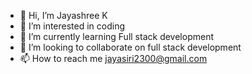 - 👋 Hi, I’m Jayashree K
- 👀 I’m interested in coding
- 🌱 I’m currently learning Full stack development
- 💞️ I’m looking to collaborate on full stack development
- 📫 How to reach me jayasiri2300@gmail.com

<!---
Jayashree2300/Jayashree2300 is a ✨ special ✨ repository because its `README.md` (this file) appears on your GitHub profile.
You can click the Preview link to take a look at your changes.
--->
